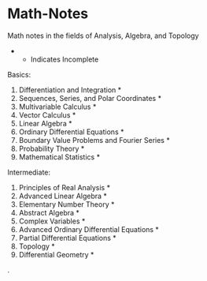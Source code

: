 # Math-Notes

 Math notes in the fields of Analysis, Algebra, and Topology 

* - Indicates Incomplete


Basics:
1. Differentiation and Integration *
2. Sequences, Series, and Polar Coordinates *
3. Multivariable Calculus *
5. Vector Calculus *
6. Linear Algebra *
7. Ordinary Differential Equations *
8. Boundary Value Problems and Fourier Series *
9. Probability Theory *
2. Mathematical Statistics *

Intermediate:
1. Principles of Real Analysis *
3. Advanced Linear Algebra *
4. Elementary Number Theory *
7. Abstract Algebra *
10. Complex Variables * 
11. Advanced Ordinary Differential Equations *
12. Partial Differential Equations *
13. Topology *
14. Differential Geometry *















   











       

    
  .   













